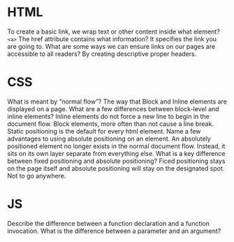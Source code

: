 # HTML
To create a basic link, we wrap text or other content inside what element? `<a>`
The href attribute contains what information? It specifies the link you are going to. 
What are some ways we can ensure links on our pages are accessible to all readers?
By creating descriptive proper headers. 
# CSS
What is meant by “normal flow”? The way that Block and Inline elements are displayed on a page.
What are a few differences between block-level and inline elements?  Inline elements do not force a new line to begin in the document flow. 
Block elements, more often than not cause  a line break. 
Static positioning is the default for every html element.
Name a few advantages to using absolute positioning on an element. An absolutely positioned element no longer exists in the normal document flow.
Instead, it sits on its own layer separate from everything else.
What is a key difference between fixed positioning and absolute positioning?
Ficed positioning stays on the page itself and absolute positioning will stay on the designated spot. Not to go anywhere. 
# JS
Describe the difference between a function declaration and a function invocation.
What is the difference between a parameter and an argument?
